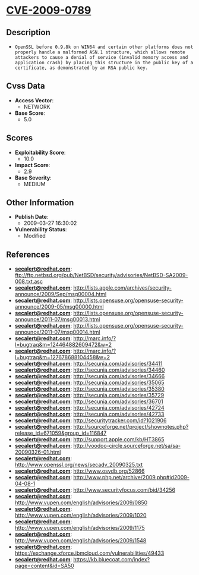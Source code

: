 
# [CVE-2009-0789](ftp://ftp.netbsd.org/pub/NetBSD/security/advisories/NetBSD-SA2009-008.txt.asc)

## Description

- `OpenSSL before 0.9.8k on WIN64 and certain other platforms does not properly handle a malformed ASN.1 structure, which allows remote attackers to cause a denial of service (invalid memory access and application crash) by placing this structure in the public key of a certificate, as demonstrated by an RSA public key.`

## Cvss Data

- **Access Vector**:
  - NETWORK
- **Base Score**:
  - 5.0

## Scores

- **Exploitability Score**:
  - 10.0
- **Impact Score**:
  - 2.9
- **Base Severity**:
  - MEDIUM

## Other Information

- **Publish Date**:
  - 2009-03-27 16:30:02
- **Vulnerability Status**:
  - Modified

## References

- **secalert@redhat.com**: ftp://ftp.netbsd.org/pub/NetBSD/security/advisories/NetBSD-SA2009-008.txt.asc
- **secalert@redhat.com**: http://lists.apple.com/archives/security-announce/2009/Sep/msg00004.html
- **secalert@redhat.com**: http://lists.opensuse.org/opensuse-security-announce/2009-05/msg00000.html
- **secalert@redhat.com**: http://lists.opensuse.org/opensuse-security-announce/2011-07/msg00013.html
- **secalert@redhat.com**: http://lists.opensuse.org/opensuse-security-announce/2011-07/msg00014.html
- **secalert@redhat.com**: http://marc.info/?l=bugtraq&m=124464882609472&w=2
- **secalert@redhat.com**: http://marc.info/?l=bugtraq&m=127678688104458&w=2
- **secalert@redhat.com**: http://secunia.com/advisories/34411
- **secalert@redhat.com**: http://secunia.com/advisories/34460
- **secalert@redhat.com**: http://secunia.com/advisories/34666
- **secalert@redhat.com**: http://secunia.com/advisories/35065
- **secalert@redhat.com**: http://secunia.com/advisories/35380
- **secalert@redhat.com**: http://secunia.com/advisories/35729
- **secalert@redhat.com**: http://secunia.com/advisories/36701
- **secalert@redhat.com**: http://secunia.com/advisories/42724
- **secalert@redhat.com**: http://secunia.com/advisories/42733
- **secalert@redhat.com**: http://securitytracker.com/id?1021906
- **secalert@redhat.com**: http://sourceforge.net/project/shownotes.php?release_id=671059&group_id=116847
- **secalert@redhat.com**: http://support.apple.com/kb/HT3865
- **secalert@redhat.com**: http://voodoo-circle.sourceforge.net/sa/sa-20090326-01.html
- **secalert@redhat.com**: http://www.openssl.org/news/secadv_20090325.txt
- **secalert@redhat.com**: http://www.osvdb.org/52866
- **secalert@redhat.com**: http://www.php.net/archive/2009.php#id2009-04-08-1
- **secalert@redhat.com**: http://www.securityfocus.com/bid/34256
- **secalert@redhat.com**: http://www.vupen.com/english/advisories/2009/0850
- **secalert@redhat.com**: http://www.vupen.com/english/advisories/2009/1020
- **secalert@redhat.com**: http://www.vupen.com/english/advisories/2009/1175
- **secalert@redhat.com**: http://www.vupen.com/english/advisories/2009/1548
- **secalert@redhat.com**: https://exchange.xforce.ibmcloud.com/vulnerabilities/49433
- **secalert@redhat.com**: https://kb.bluecoat.com/index?page=content&id=SA50
